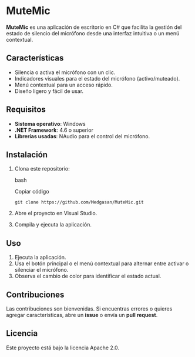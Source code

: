 # MuteMic

**MuteMic** es una aplicación de escritorio en C# que facilita la gestión del estado de silencio del micrófono desde una interfaz intuitiva o un menú contextual.

## Características

-   Silencia o activa el micrófono con un clic.
-   Indicadores visuales para el estado del micrófono (activo/muteado).
-   Menú contextual para un acceso rápido.
-   Diseño ligero y fácil de usar.

## Requisitos

-   **Sistema operativo**: Windows
-   **.NET Framework**: 4.6 o superior
-   **Librerías usadas**: NAudio para el control del micrófono.

## Instalación

1.  Clona este repositorio:
    
    bash
    
    Copiar código
    
    `git clone https://github.com/Medgasan/MuteMic.git` 
    
2.  Abre el proyecto en Visual Studio.
3.  Compila y ejecuta la aplicación.

## Uso

1.  Ejecuta la aplicación.
2.  Usa el botón principal o el menú contextual para alternar entre activar o silenciar el micrófono.
3.  Observa el cambio de color para identificar el estado actual.

## Contribuciones

Las contribuciones son bienvenidas. Si encuentras errores o quieres agregar características, abre un **issue** o envía un **pull request**.

## Licencia

Este proyecto está bajo la licencia Apache 2.0.
